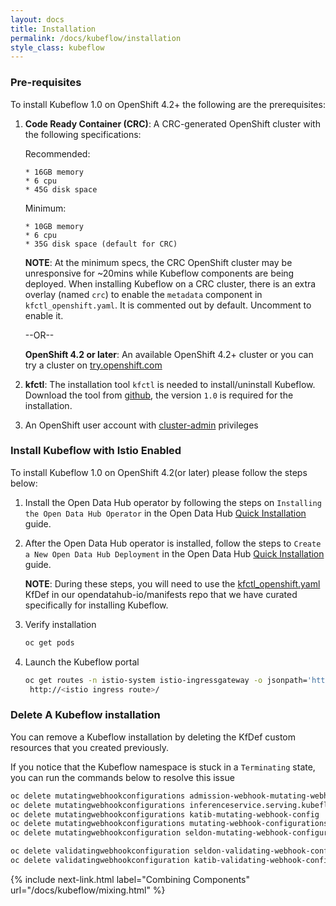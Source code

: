 ```yaml
---
layout: docs
title: Installation
permalink: /docs/kubeflow/installation
style_class: kubeflow
---
```


### Pre-requisites
To install Kubeflow 1.0 on OpenShift 4.2+ the following are the prerequisites:
1. **Code Ready Container (CRC)**:  A CRC-generated OpenShift cluster with the following specifications:

   Recommended:
   ```
   * 16GB memory
   * 6 cpu
   * 45G disk space
   ```

   Minimum:
   ```
   * 10GB memory
   * 6 cpu
   * 35G disk space (default for CRC)
   ```

   **NOTE**: At the minimum specs, the CRC OpenShift cluster may be unresponsive for ~20mins while Kubeflow components are being deployed.
   When installing Kubeflow on a CRC cluster, there is an extra overlay (named `crc`) to enable the `metadata` component in `kfctl_openshift.yaml`.  It is commented out by default.  Uncomment to enable it.

   --OR--

   **OpenShift 4.2 or later**: An available OpenShift 4.2+ cluster or you can try a cluster on [try.openshift.com](https://try.openshift.com)

1. **kfctl**: The installation tool `kfctl` is needed to install/uninstall Kubeflow. Download the tool from [github](https://github.com/kubeflow/kubeflow/releases/), the version `1.0` is required for the installation.

1. An OpenShift user account with [cluster-admin](https://docs.openshift.com/container-platform/4.4/authentication/using-rbac.html#creating-cluster-admin_using-rbac) privileges


### Install Kubeflow with Istio Enabled

To install Kubeflow 1.0 on OpenShift 4.2(or later) please follow the steps below:
1. Install the Open Data Hub operator by following the steps on `Installing the Open Data Hub Operator` in the Open Data Hub [Quick Installation](../getting-started/quick-installation.html#installing-the-open-data-hub-operator) guide.

1. After the Open Data Hub operator is installed, follow the steps to `Create a New Open Data Hub Deployment` in the Open Data Hub [Quick Installation](../getting-started/quick-installation.html#create-a-new-open-data-hub-deployment) guide.

   **NOTE**: During these steps, you will need to use the [kfctl_openshift.yaml](https://github.com/opendatahub-io/manifests/blob/v1.0-branch-openshift/kfdef/kfctl_openshift.yaml) KfDef in our opendatahub-io/manifests repo that we have curated specifically for installing Kubeflow.

1. Verify installation
    ```bash
    oc get pods
    ```

1. Launch the Kubeflow portal
    ```bash
    oc get routes -n istio-system istio-ingressgateway -o jsonpath='http://{.spec.host}/'
     http://<istio ingress route>/
    ```

### Delete A Kubeflow installation
You can remove a Kubeflow installation by deleting the KfDef custom resources that you created previously.

If you notice that the Kubeflow namespace is stuck in a `Terminating` state, you can run the commands below to resolve this issue

```bash
oc delete mutatingwebhookconfigurations admission-webhook-mutating-webhook-configuration
oc delete mutatingwebhookconfigurations inferenceservice.serving.kubeflow.org
oc delete mutatingwebhookconfigurations katib-mutating-webhook-config
oc delete mutatingwebhookconfigurations mutating-webhook-configurations
oc delete mutatingwebhookconfiguration seldon-mutating-webhook-configuration-kubeflow

oc delete validatingwebhookconfiguration seldon-validating-webhook-configuration-kubeflow
oc delete validatingwebhookconfiguration katib-validating-webhook-config
```

{% include next-link.html label="Combining Components" url="/docs/kubeflow/mixing.html" %}
